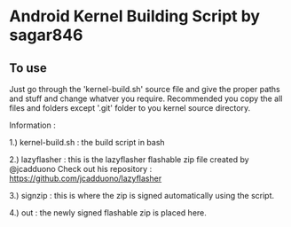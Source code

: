 # Android Kernel Building Script by sagar846

## To use

Just go through the 'kernel-build.sh' source file and give the proper paths and stuff and change whatver you require.
Recommended you copy the all files and folders except '.git' folder to you kernel source directory.

Information :

1.) kernel-build.sh : the build script in bash

2.) lazyflasher : this is the lazyflasher flashable zip file created by @jcadduono 
    		  Check out his repository : https://github.com/jcadduono/lazyflasher
    		  
3.) signzip : this is where the zip is signed automatically using the script.

4.) out : the newly signed flashable zip is placed here.
